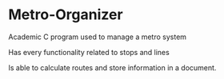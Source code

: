 # Metro-Organizer
Academic C program used to manage a metro system

Has every functionality related to stops and lines

Is able to calculate routes and store information in a document.
  
